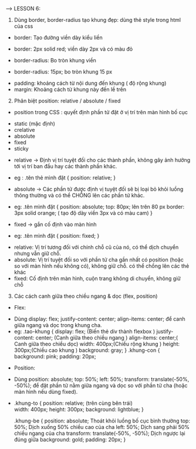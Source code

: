 --> LESSON 6:
1)  Dùng border, border-radius tạo khung đẹp: dùng thẻ style trong html của css
- border:   Tạo đường viền dày  kiểu liền 
+ border: 2px solid red; viền dày 2px và có màu đỏ
- border-radius: Bo tròn khung viền
+ border-radius: 15px; bo tròn khung 15 px
- padding: khoảng cách từ nội dung đến khung ( độ rộng khung)
- margin: Khoảng cách từ khung này đến lề trên
2) Phân biệt position: relative / absolute / fixed
- position trong CSS : quyết định phần tử đặt ở vị trí trên màn hình bố cục
+ static (mặc định)
+ crelative
+ absolute
+ fixed
+ sticky
- relative → Định vị trí tuyệt đối cho các thành phần, không gây ảnh hưởng tới vị trí ban đầu hay các thành phần khác.
+ eg :  .tên thẻ mình đặt {
            position: relative;
        }
- absolute → Các phần tử được định vị tuyệt đối sẽ bị loại bỏ khỏi luồng thông thường và có thể CHỒNG lên các phần tử khác.
+ eg:  .tên mình đặt {
            position: absolute;
            top: 80px; lên  trên 80 px
            border: 3px solid orange; ( tạo độ dày viền 3px và có màu cam)
        }
- fixed → gắn cố định vào màn hình
+ eg: .tên mình đặt {
            position: fixed;
        }
- relative: Vị trí tương đối với chính chỗ cũ của nó, có thể dịch chuyển nhưng vẫn giữ chỗ.
- absolute: Vị trí tuyệt đối so với phần tử cha gần nhất có position (hoặc so với màn hình nếu không có), không giữ chỗ. có thể chồng lên các thẻ khác
- fixed: Cố định trên màn hình, cuộn trang không di chuyển, không giữ chỗ
3) Các cách canh giữa theo chiều ngang & dọc (flex, position)
- Flex:
+ Dùng display: flex; justify-content: center; align-items: center; để canh giữa ngang và dọc trong khung cha.
+ eg:          .tao-khung {
            display: flex; (Biến thẻ div thành flexbox )
            justify-content: center; (Canh giữa theo chiều ngang )
            align-items: center;( Canh giữa theo chiều dọc)
            width: 400px;(Chiều rộng khung )
            height: 300px;(Chiều cao khung )
            background: gray;
            }
            .khung-con {
                background: pink;
                 padding: 20px;

          
- Position:
+ Dùng position: absolute; top: 50%; left: 50%; transform: translate(-50%, -50%); để đặt phần tử nằm giữa ngang và dọc so với phần tử cha (hoặc màn hình nếu dùng fixed).
+  .khung-to {
      position: relative;      (trên cùng bên trái)   
      width: 400px;
      height: 300px;
      background: lightblue;
    }

    .khung-be {
      position: absolute;            Thoát khỏi luồng bố cục bình thường 
      top: 50%;                      Dịch xuống 50% chiều cao của cha 
      left: 50%;                     Dịch sang phải 50% chiều ngang của cha 
      transform: translate(-50%, -50%);  Dịch ngược lại đúng giữa 
      background: gold;
      padding: 20px;
    }

